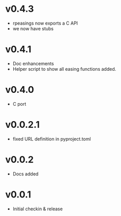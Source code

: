 # v0.4.3
- rpeasings now exports a C API
- we now have stubs

# v0.4.1
- Doc enhancements
- Helper script to show all easing functions added.

# v0.4.0
- C port

# v0.0.2.1
- fixed URL definition in pyproject.toml

# v0.0.2

- Docs added

# v0.0.1

- Initial checkin & release
